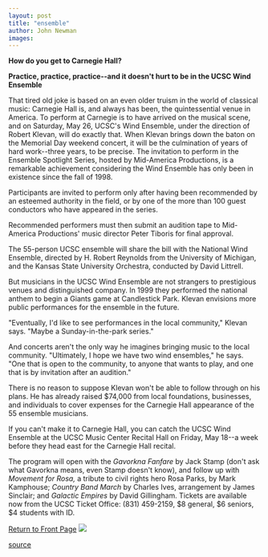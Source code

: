 ```yaml
---
layout: post
title: "ensemble"
author: John Newman
images:
---
```


**How do you get to Carnegie Hall?**

**Practice, practice, practice--and it doesn't hurt to be in the UCSC Wind Ensemble**

That tired old joke is based on an even older truism in the world of classical music: Carnegie Hall is, and always has been, the quintessential venue in America. To perform at Carnegie is to have arrived on the musical scene, and on Saturday, May 26, UCSC's Wind Ensemble, under the direction of Robert Klevan, will do exactly that. When Klevan brings down the baton on the Memorial Day weekend concert, it will be the culmination of years of hard work--three years, to be precise. The invitation to perform in the Ensemble Spotlight Series, hosted by Mid-America Productions, is a remarkable achievement considering the Wind Ensemble has only been in existence since the fall of 1998.

Participants are invited to perform only after having been recommended by an esteemed authority in the field, or by one of the more than 100 guest conductors who have appeared in the series.

Recommended performers must then submit an audition tape to Mid-America Productions' music director Peter Tiboris for final approval.

The 55-person UCSC ensemble will share the bill with the National Wind Ensemble, directed by H. Robert Reynolds from the University of Michigan, and the Kansas State University Orchestra, conducted by David Littrell.

But musicians in the UCSC Wind Ensemble are not strangers to prestigious venues and distinguished company. In 1999 they performed the national anthem to begin a Giants game at Candlestick Park. Klevan envisions more public performances for the ensemble in the future.

"Eventually, I'd like to see performances in the local community," Klevan says. "Maybe a Sunday-in-the-park series."

And concerts aren't the only way he imagines bringing music to the local community. "Ultimately, I hope we have two wind ensembles," he says. "One that is open to the community, to anyone that wants to play, and one that is by invitation after an audition."

There is no reason to suppose Klevan won't be able to follow through on his plans. He has already raised $74,000 from local foundations, businesses, and individuals to cover expenses for the Carnegie Hall appearance of the 55 ensemble musicians.

If you can't make it to Carnegie Hall, you can catch the UCSC Wind Ensemble at the UCSC Music Center Recital Hall on Friday, May 18--a week before they head east for the Carnegie Hall recital.

The program will open with the _Gavorkna Fanfare_ by Jack Stamp (don't ask what Gavorkna means, even Stamp doesn't know), and follow up with _Movement for Rosa,_ a tribute to civil rights hero Rosa Parks, by Mark Kamphouse; _Country Band March_ by Charles Ives, arrangement by James Sinclair; and _Galactic Empires_ by David Gillingham. Tickets are available now from the UCSC Ticket Office: (831) 459-2159, $8 general, $6 seniors, $4 students with ID.

  
[Return to Front Page][1] ![ ][2]

[1]: ../../index.html
[2]: ../../images/trans.gif

[source](http://www1.ucsc.edu/currents/00-01/05-07/ensemble.html "Permalink to ensemble")

